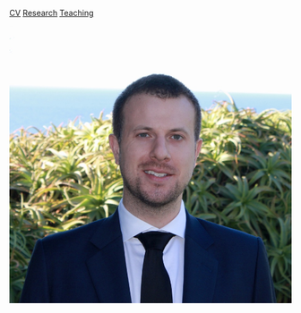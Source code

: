 [<span style="text-decoration: underline">CV</span>]({{site.url}}/assets/pdfs/resume.pdf)     [<span style="text-decoration: underline">Research</span>](research.md)     [<span style="text-decoration: underline">Teaching</span>](teaching.md)

<img alt="an image of me" src="assets/images/headshot.jpeg" width="auto" height="auto" max-width="50vh">



